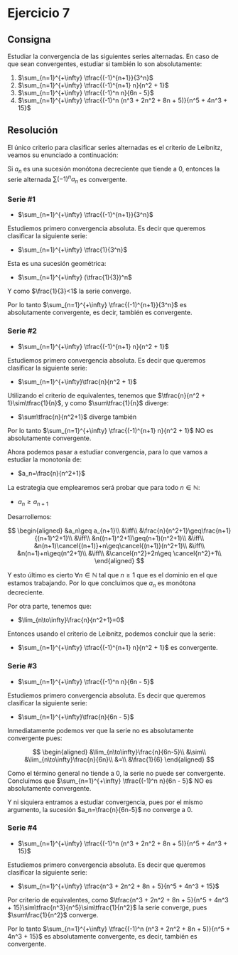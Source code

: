 # Ejercicio 7

## Consigna

Estudiar la convergencia de las siguientes series alternadas. En caso de que sean convergentes, estudiar si también lo son absolutamente:

1. $\sum_{n=1}^{+\infty} \tfrac{(-1)^{n+1}}{3^n}$
2. $\sum_{n=1}^{+\infty} \tfrac{(-1)^{n+1} n}{n^2 + 1}$
3. $\sum_{n=1}^{+\infty} \tfrac{(-1)^n n}{6n - 5}$
4. $\sum_{n=1}^{+\infty} \tfrac{(-1)^n (n^3 + 2n^2 + 8n + 5)}{n^5 + 4n^3 + 15}$

## Resolución

El único criterio para clasificar series alternadas es el criterio de Leibnitz, veamos su enunciado a continuación:

Si $a_n$ es una sucesión monótona decreciente que tiende a 0, entonces la serie alternada $\sum(-1)^na_n$ es convergente.

### Serie #1

- $\sum_{n=1}^{+\infty} \tfrac{(-1)^{n+1}}{3^n}$

Estudiemos primero convergencia absoluta. Es decir que queremos clasificar la siguiente serie:

- $\sum_{n=1}^{+\infty} \tfrac{1}{3^n}$

Esta es una sucesión geométrica:

- $\sum_{n=1}^{+\infty} (\tfrac{1}{3})^n$

Y como $\frac{1}{3}<1$ la serie converge.

Por lo tanto $\sum_{n=1}^{+\infty} \tfrac{(-1)^{n+1}}{3^n}$ es absolutamente convergente, es decir, también es convergente.

### Serie #2

- $\sum_{n=1}^{+\infty} \tfrac{(-1)^{n+1} n}{n^2 + 1}$

Estudiemos primero convergencia absoluta. Es decir que queremos clasificar la siguiente serie:

- $\sum_{n=1}^{+\infty}\tfrac{n}{n^2 + 1}$

Utilizando el criterio de equivalentes, tenemos que $\tfrac{n}{n^2 + 1}\sim\tfrac{1}{n}$, y como $\sum\tfrac{1}{n}$ diverge:

- $\sum\tfrac{n}{n^2+1}$ diverge también

Por lo tanto $\sum_{n=1}^{+\infty} \tfrac{(-1)^{n+1} n}{n^2 + 1}$ NO es absolutamente convergente.

Ahora podemos pasar a estudiar convergencia, para lo que vamos a estudiar la monotonía de:

- $a_n=\frac{n}{n^2+1}$

La estrategia que emplearemos será probar que para todo $n\in\mathbb{N}$:

- $a_n\geq a_{n+1}$

Desarrollemos:

$$
\begin{aligned}
&a_n\geq a_{n+1}\\
&\iff\\
&\frac{n}{n^2+1}\geq\frac{n+1}{(n+1)^2+1}\\
&\iff\\
&n((n+1)^2+1)\geq(n+1)(n^2+1)\\
&\iff\\
&n(n+1)\cancel{(n+1)}+n\geq\cancel{(n+1)}(n^2+1)\\
&\iff\\
&n(n+1)+n\geq(n^2+1)\\
&\iff\\
&\cancel{n^2}+2n\geq \cancel{n^2}+1\\
\end{aligned}
$$

Y esto último es cierto $\forall n\in\mathbb{N}$ tal que $n\geq1$ que es el dominio en el que estamos trabajando.
Por lo que concluimos que $a_n$ es monótona decreciente.

Por otra parte, tenemos que:

- $\lim_{n\to\infty}\frac{n}{n^2+1}=0$

Entonces usando el criterio de Leibnitz, podemos concluir que la serie:

- $\sum_{n=1}^{+\infty} \tfrac{(-1)^{n+1} n}{n^2 + 1}$ es convergente.

### Serie #3

- $\sum_{n=1}^{+\infty} \tfrac{(-1)^n n}{6n - 5}$

Estudiemos primero convergencia absoluta. Es decir que queremos clasificar la siguiente serie:

- $\sum_{n=1}^{+\infty}\tfrac{n}{6n - 5}$

Inmediatamente podemos ver que la serie no es absolutamente convergente pues:

$$
\begin{aligned}
&\lim_{n\to\infty}\frac{n}{6n-5}\\
&\sim\\
&\lim_{n\to\infty}\frac{n}{6n}\\
&=\\
&\frac{1}{6}
\end{aligned}
$$

Como el término general no tiende a 0, la serie no puede ser convergente.
Concluimos que $\sum_{n=1}^{+\infty} \tfrac{(-1)^n n}{6n - 5}$ NO es absolutamente convergente.

Y ni siquiera entramos a estudiar convergencia, pues por el mismo argumento, la sucesión $a_n=\frac{n}{6n-5}$ no converge a 0.

### Serie #4

- $\sum_{n=1}^{+\infty} \tfrac{(-1)^n (n^3 + 2n^2 + 8n + 5)}{n^5 + 4n^3 + 15}$

Estudiemos primero convergencia absoluta. Es decir que queremos clasificar la siguiente serie:

- $\sum_{n=1}^{+\infty} \tfrac{n^3 + 2n^2 + 8n + 5}{n^5 + 4n^3 + 15}$

Por criterio de equivalentes, como $\tfrac{n^3 + 2n^2 + 8n + 5}{n^5 + 4n^3 + 15}\sim\tfrac{n^3}{n^5}\sim\tfrac{1}{n^2}$ la serie converge, pues $\sum\frac{1}{n^2}$ converge.

Por lo tanto $\sum_{n=1}^{+\infty} \tfrac{(-1)^n (n^3 + 2n^2 + 8n + 5)}{n^5 + 4n^3 + 15}$ es absolutamente convergente, es decir, también es convergente.
